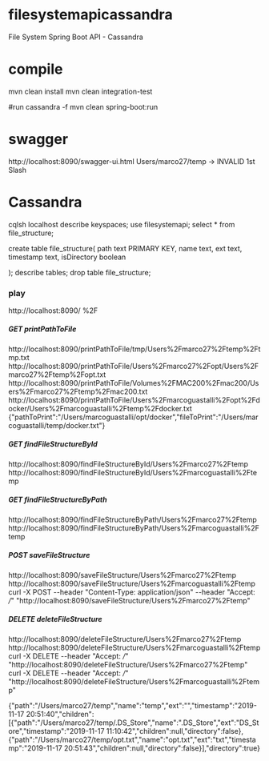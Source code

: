 # filesystemapicassandra
File System Spring Boot API - Cassandra

# compile
mvn clean install
mvn clean integration-test

#run
cassandra -f
mvn clean spring-boot:run

# swagger
http://localhost:8090/swagger-ui.html
Users/marco27/temp -> INVALID 1st Slash

# Cassandra
cqlsh localhost
describe keyspaces;
use filesystemapi;
select * from file_structure;

create table file_structure(
   path text PRIMARY KEY,
   name text,
   ext text,
   timestamp text,
   isDirectory boolean

);
describe tables;
drop table file_structure;

### play
http://localhost:8090/
%2F

##### GET printPathToFile
http://localhost:8090/printPathToFile/tmp/Users%2Fmarco27%2Ftemp%2Ftmp.txt
http://localhost:8090/printPathToFile/Users%2Fmarco27%2Fopt/Users%2Fmarco27%2Ftemp%2Fopt.txt
http://localhost:8090/printPathToFile/Volumes%2FMAC200%2Fmac200/Users%2Fmarco27%2Ftemp%2Fmac200.txt
http://localhost:8090/printPathToFile/Users%2Fmarcoguastalli%2Fopt%2Fdocker/Users%2Fmarcoguastalli%2Ftemp%2Fdocker.txt
{"pathToPrint":"/Users/marcoguastalli/opt/docker","fileToPrint":"/Users/marcoguastalli/temp/docker.txt"}

##### GET findFileStructureById
http://localhost:8090/findFileStructureById/Users%2Fmarco27%2Ftemp
http://localhost:8090/findFileStructureById/Users%2Fmarcoguastalli%2Ftemp

##### GET findFileStructureByPath
http://localhost:8090/findFileStructureByPath/Users%2Fmarco27%2Ftemp
http://localhost:8090/findFileStructureByPath/Users%2Fmarcoguastalli%2Ftemp

##### POST saveFileStructure
http://localhost:8090/saveFileStructure/Users%2Fmarco27%2Ftemp
http://localhost:8090/saveFileStructure/Users%2Fmarcoguastalli%2Ftemp
curl -X POST --header "Content-Type: application/json" --header "Accept: */*" "http://localhost:8090/saveFileStructure/Users%2Fmarco27%2Ftemp"

##### DELETE deleteFileStructure
http://localhost:8090/deleteFileStructure/Users%2Fmarco27%2Ftemp
http://localhost:8090/deleteFileStructure/Users%2Fmarcoguastalli%2Ftemp
curl -X DELETE --header "Accept: */*" "http://localhost:8090/deleteFileStructure/Users%2Fmarco27%2Ftemp"
curl -X DELETE --header "Accept: */*" "http://localhost:8090/deleteFileStructure/Users%2Fmarcoguastalli%2Ftemp"

{"path":"/Users/marco27/temp","name":"temp","ext":"","timestamp":"2019-11-17 20:51:40","children":[{"path":"/Users/marco27/temp/.DS_Store","name":".DS_Store","ext":"DS_Store","timestamp":"2019-11-17 11:10:42","children":null,"directory":false},{"path":"/Users/marco27/temp/opt.txt","name":"opt.txt","ext":"txt","timestamp":"2019-11-17 20:51:43","children":null,"directory":false}],"directory":true}
